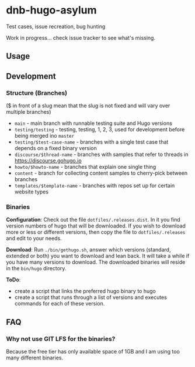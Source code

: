 # dnb-hugo-asylum
Test cases, issue recreation, bug hunting

Work in progress... check issue tracker to see what's missing.

## Usage

## Development

### Structure (Branches)

($ in front of a slug mean that the slug is not fixed and will vary over multiple branches)

- `main` - main branch with runnable testing suite and Hugo versions
- `testing/testing` - testing, testing, 1, 2, 3, used for development before being merged ino `master`
- `testing/$test-case-name` - branches with a single test case that depends on a fixed binary version
- `discourse/$thread-name` - branches with samples that refer to threads in https://discourse.gohugo.io
- `howto/$howto-name` - branches that explain one single thing
- `content` - branch for collecting content samples to cherry-pick between branches
- `templates/$template-name` - branches with repos set up for certain website types

### Binaries

**Configuration**: Check out the file `dotfiles/.releases.dist`. In it you find version numbers of hugo that will be
downloaded. If you wish to download more or less or different versions, then copy the file to `dotfiles/.releases` and
edit to your needs.
 
**Download**: Run `./bin/gethugo.sh`, answer which versions (standard, extended or both) you want to download and lean 
back. It will take a while if you have many versions to download. The downloaded binaries will reside in the `bin/hugo`
directory.

**ToDo**:

- create a script that links the preferred hugo binary to hugo
- create a script that runs through a list of versions and executes commands for each of these version.

## FAQ

### Why not use GIT LFS for the binaries?

Because the free tier has only available space of 1GB and I am using too many different binaries.
